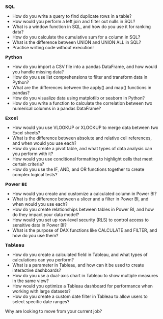 𝗦𝗤𝗟
- How do you write a query to find duplicate rows in a table?
- How would you perform a left join and filter out nulls in SQL?
- What is a window function in SQL, and how do you use it for ranking data?
- How do you calculate the cumulative sum for a column in SQL?
- What is the difference between UNION and UNION ALL in SQL?
- Practise writing code without execution!

𝗣𝘆𝘁𝗵𝗼𝗻
- How do you import a CSV file into a pandas DataFrame, and how would you handle missing data?
- How do you use list comprehensions to filter and transform data in Python?
- What are the differences between the apply() and map() functions in pandas?
- How do you visualize data using matplotlib or seaborn in Python?
- How do you write a function to calculate the correlation between two numerical columns in a pandas DataFrame?

𝗘𝘅𝗰𝗲𝗹
- How would you use VLOOKUP or XLOOKUP to merge data between two Excel sheets?
- What is the difference between absolute and relative cell references, and when would you use each?
- How do you create a pivot table, and what types of data analysis can you perform with it?
- How would you use conditional formatting to highlight cells that meet certain criteria?
- How do you use the IF, AND, and OR functions together to create complex logical tests?

𝗣𝗼𝘄𝗲𝗿 𝗕𝗜
- How would you create and customize a calculated column in Power BI?
- What is the difference between a slicer and a filter in Power BI, and when would you use each?
- How do you create relationships between tables in Power BI, and how do they impact your data model?
- How would you set up row-level security (RLS) to control access to sensitive data in Power BI?
- What is the purpose of DAX functions like CALCULATE and FILTER, and how do you use them?

𝗧𝗮𝗯𝗹𝗲𝗮𝘂
- How do you create a calculated field in Tableau, and what types of calculations can you perform?
- What is a parameter in Tableau, and how can it be used to create interactive dashboards?
- How do you use a dual-axis chart in Tableau to show multiple measures in the same view?
- How would you optimize a Tableau dashboard for performance when working with large datasets?
- How do you create a custom date filter in Tableau to allow users to select specific date ranges?

Why are looking to move from your current job?


